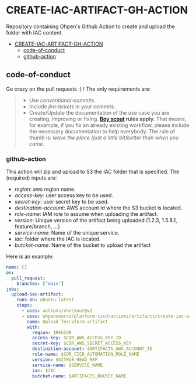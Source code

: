 # CREATE-IAC-ARTIFACT-GH-ACTION

Repository containing Ohpen's Github Action to create and upload the folder with IAC content.

- [CREATE-IAC-ARTIFACT-GH-ACTION](#TERRAFORM-APPLY-GH-ACTION)
  - [code-of-conduct](#code-of-conduct)
  - [github-action](#github-action)

## code-of-conduct

Go crazy on the pull requests :) ! The only requirements are:

> - Use _conventional-commits_.
> - Include _jira-tickets_ in your commits.
> - Create/Update the documentation of the use case you are creating, improving or fixing. **[Boy scout](https://biratkirat.medium.com/step-8-the-boy-scout-rule-robert-c-martin-uncle-bob-9ac839778385) rules apply**. That means, for example, if you fix an already existing workflow, please include the necessary documentation to help everybody. The rule of thumb is: _leave the place (just a little bit)better than when you came_.

### github-action

This action will zip and upload to S3 the IAC folder that is specified. The (required) inputs are:

- _region_: aws region name.
- _access-key_: user access key to be used.
- _secret-key_: user secret key to be used.
- _destination-account_: AWS account id where the S3 bucket is located.
- _role-name_: IAM role to assume when uploading the artifact.
- _version_: Unique version of the artifact being uploaded (1.2.3, 1.5.8.1, feature/branch, ...)
- _service-name_: Name of the unique service.
- _iac_: folder where the IAC is located.
- _butcket-name_: Name of the bucket to upload the artifact

Here is an example:

```yaml
name: CI
on:
  pull_request:
    branches: ["main"]
jobs:
  upload-iac-artifact:
    runs-on: ubuntu-latest
    steps:
      - uses: actions/checkout@v2
      - uses: ohpensource/platform-cicd/actions/artifacts/create-iac-artifact@0.0.0.1
        name: Upload Terraform artifact
        with:
          region: $REGION
          access-key: $COR_AWS_ACCESS_KEY_ID
          secret-key: $COR_AWS_SECRET_ACCESS_KEY
          destination-account: $ARTIFACTS_AWS_ACCOUNT_ID
          role-name: $COR_CICD_AUTOMATION_ROLE_NAME
          version: $GITHUB_HEAD_REF
          service-name: $SERVICE_NAME
          iac: $IAC
          butcket-name: $ARTIFACTS_BUCKET_NAME
```
